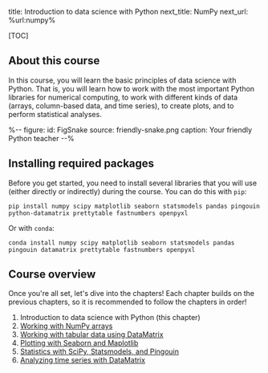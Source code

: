 title: Introduction to data science with Python
next_title: NumPy
next_url: %url:numpy%


[TOC]


## About this course

In this course, you will learn the basic principles of data science with Python. That is, you will learn how to work with the most important Python libraries for numerical computing, to work with different kinds of data (arrays, column-based data, and time series), to create plots, and to perform statistical analyses.


%--
figure:
 id: FigSnake
 source: friendly-snake.png
 caption: Your friendly Python teacher
--%


## Installing required packages

Before you get started, you need to install several libraries that you will use (either directly or indirectly) during the course. You can do this with `pip`:

```text
pip install numpy scipy matplotlib seaborn statsmodels pandas pingouin python-datamatrix prettytable fastnumbers openpyxl
```

Or with `conda`:

```text
conda install numpy scipy matplotlib seaborn statsmodels pandas pingouin datamatrix prettytable fastnumbers openpyxl
```


## Course overview

Once you're all set, let's dive into the chapters! Each chapter builds on the previous chapters, so it is recommended to follow the chapters in order!

1. Introduction to data science with Python (this chapter)
2. [Working with NumPy arrays](%url:numpy%)
3. [Working with tabular data using DataMatrix](%url:datamatrix%)
4. [Plotting with Seaborn and Maplotlib](%url:plotting%)
5. [Statistics with SciPy, Statsmodels, and Pingouin](%url:statistics%)
6. [Analyzing time series with DataMatrix](%url:time-series%)
